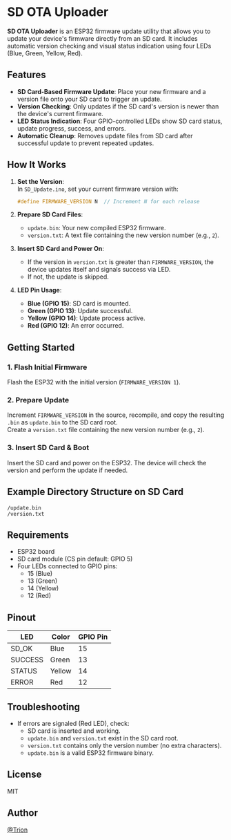 # SD OTA Uploader

**SD OTA Uploader** is an ESP32 firmware update utility that allows you to update your device's firmware directly from an SD card. It includes automatic version checking and visual status indication using four LEDs (Blue, Green, Yellow, Red).

## Features

- **SD Card-Based Firmware Update**: Place your new firmware and a version file onto your SD card to trigger an update.
- **Version Checking**: Only updates if the SD card's version is newer than the device's current firmware.
- **LED Status Indication**: Four GPIO-controlled LEDs show SD card status, update progress, success, and errors.
- **Automatic Cleanup**: Removes update files from SD card after successful update to prevent repeated updates.

## How It Works

1. **Set the Version**:  
   In `SD_Update.ino`, set your current firmware version with:
   ```c++
   #define FIRMWARE_VERSION N  // Increment N for each release
   ```

2. **Prepare SD Card Files**:  
   - `update.bin`: Your new compiled ESP32 firmware.
   - `version.txt`: A text file containing the new version number (e.g., `2`).

3. **Insert SD Card and Power On**:  
   - If the version in `version.txt` is greater than `FIRMWARE_VERSION`, the device updates itself and signals success via LED.
   - If not, the update is skipped.

4. **LED Pin Usage**:
   - **Blue (GPIO 15)**: SD card is mounted.
   - **Green (GPIO 13)**: Update successful.
   - **Yellow (GPIO 14)**: Update process active.
   - **Red (GPIO 12)**: An error occurred.

## Getting Started

### 1. Flash Initial Firmware

Flash the ESP32 with the initial version (`FIRMWARE_VERSION 1`).

### 2. Prepare Update

Increment `FIRMWARE_VERSION` in the source, recompile, and copy the resulting `.bin` as `update.bin` to the SD card root.  
Create a `version.txt` file containing the new version number (e.g., `2`).

### 3. Insert SD Card & Boot

Insert the SD card and power on the ESP32. The device will check the version and perform the update if needed.

## Example Directory Structure on SD Card

```
/update.bin
/version.txt
```

## Requirements

- ESP32 board
- SD card module (CS pin default: GPIO 5)
- Four LEDs connected to GPIO pins:
  - 15 (Blue)
  - 13 (Green)
  - 14 (Yellow)
  - 12 (Red)

## Pinout

| LED     | Color  | GPIO Pin |
|---------|--------|----------|
| SD_OK   | Blue   | 15       |
| SUCCESS | Green  | 13       |
| STATUS  | Yellow | 14       |
| ERROR   | Red    | 12       |

## Troubleshooting

- If errors are signaled (Red LED), check:
  - SD card is inserted and working.
  - `update.bin` and `version.txt` exist in the SD card root.
  - `version.txt` contains only the version number (no extra characters).
  - `update.bin` is a valid ESP32 firmware binary.

## License

MIT

## Author

[@Trion](https://github.com/Trion)
